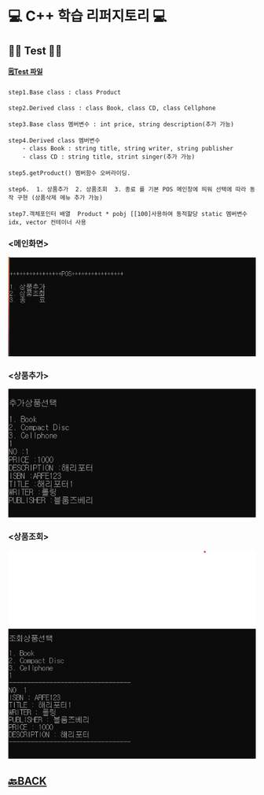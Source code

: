 # 💻 C++ 학습 리퍼지토리 💻

## ✍🏻 Test ✍🏻
#### [🗒Test 파일](https://github.com/XOXOT/Cpp_Study/blob/main/Cpp_Study/Chapter16(%ED%98%95%EB%B3%80%ED%99%98%20%EC%97%B0%EC%82%B0%EC%9E%90)/%ED%8F%89%EA%B0%80.cpp)

```
step1.Base class : class Product

step2.Derived class : class Book, class CD, class Cellphone

step3.Base class 멤버변수 : int price, string description(추가 가능)

step4.Derived class 멤버변수 
	- class Book : string title, string writer, string publisher
	- class CD : string title, strint singer(추가 가능)

step5.getProduct() 멤버함수 오버라이딩.

step6.  1. 상품추가  2. 상품조회  3. 종료 를 기본 POS 메인창에 띄워 선택에 따라 동작 구현 (상품삭제 메뉴 추가 가능)

step7.객체포인터 배열  Product * pobj [[100]사용하여 동적할당 static 멤버변수 idx, vector 컨테이너 사용
```

### <메인화면>
![Test](https://github.com/XOXOT/Cpp_Study/blob/main/img/%EB%A9%94%EC%9D%B8%ED%99%94%EB%A9%B4.png)

### <상품추가>
![Test](https://github.com/XOXOT/Cpp_Study/blob/main/img/%EC%83%81%ED%92%88%EC%B6%94%EA%B0%80.png)

### <상품조회>
![Test](https://github.com/XOXOT/Cpp_Study/blob/main/img/%EC%83%81%ED%92%88%EC%A1%B0%ED%9A%8C.png)


## [🔙BACK](https://github.com/XOXOT?tab=repositories)
